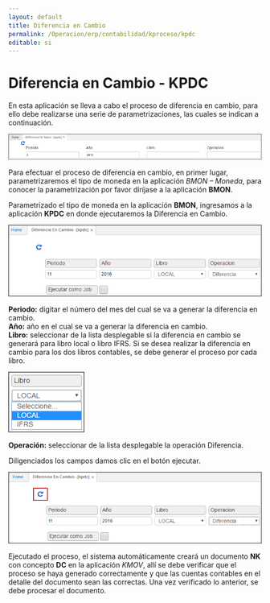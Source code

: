 ```yaml
---
layout: default
title: Diferencia en Cambio
permalink: /Operacion/erp/contabilidad/kproceso/kpdc
editable: si
---
```


# Diferencia en Cambio - KPDC

En esta aplicación se lleva a cabo el proceso de diferencia en cambio, para ello debe realizarse una serie de parametrizaciones, las cuales se indican a continuación.

![](KPDC1.png)

Para efectuar el proceso de diferencia en cambio, en primer lugar, parametrizaremos el tipo de moneda en la aplicación _BMON – Moneda_, para conocer la parametrización por favor diríjase a la aplicación **BMON**.


Parametrizado el tipo de moneda en la aplicación **BMON**, ingresamos a la aplicación **KPDC** en donde ejecutaremos la Diferencia en Cambio.

![](KPDC4.png)

**Periodo:** digitar el número del mes del cual se va a generar la diferencia en cambio.  
**Año:** año en el cual se va a generar la diferencia en cambio.  
**Libro:** seleccionar de la lista desplegable si la diferencia en cambio se generará para libro local o libro IFRS. Si se desea realizar la diferencia en cambio para los dos libros contables, se debe generar el proceso por cada libro.  

![](KPDC5.png)

**Operación:** seleccionar de la lista desplegable la operación Diferencia.  

Diligenciados los campos damos clic en el botón ejecutar.  

![](KPDC6.png)

Ejecutado el proceso, el sistema automáticamente creará un documento **NK** con concepto **DC** en la aplicación _KMOV_, allí se debe verificar que el proceso se haya generado correctamente y que las cuentas contables en el detalle del documento sean las correctas. Una vez verificado lo anterior, se debe procesar el documento. 



